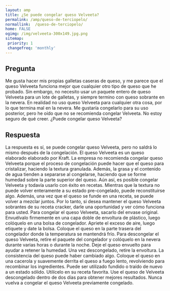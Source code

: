 ```yaml
---
layout: amp
title: ¿Se puede congelar queso Velveeta?  
permalink: /amp/queso-de-terciopelo/
normallink:  /queso-de-terciopelo/
home: FALSE
ogimg: /img/velveeta-300x149.jpg.png
sitemap:
 priority: 1
 changefreq: 'monthly'
---
```




## Pregunta

Me gusta hacer mis propias galletas caseras de queso, y me parece que el queso Velveeta funciona mejor que cualquier otro tipo de queso que he probado. Sin embargo, no necesito usar un paquete entero de queso Velveeta para un lote de galletas, y siempre termino con queso sobrante en la nevera. En realidad no uso queso Velveeta para cualquier otra cosa, por lo que termina mal en la nevera. Me gustaría congelarlo para su uso posterior, pero he oído que no se recomienda congelar Velveeta. No estoy seguro de qué creer. ¿Puede congelar queso Velveeta?


<amp-img src="https://sepuedecongelar.com/img/velveeta-300x149.jpg" alt="¿Se puede congelar queso Velveeta?" height="400" width="800"></amp-img>


## Respuesta

La respuesta es sí, se puede congelar queso Velveeta, pero no saldrá lo mismo después de la congelación. El queso Velveeta es un queso elaborado elaborado por Kraft. La empresa no recomienda congelar queso Velveeta porque el proceso de congelación puede hacer que el queso para cristalizar, haciendo la textura granulada. Además, la grasa y el contenido de agua tienden a separarse al congelarse, haciendo que se forme humedad sobre la parte superior del queso.
Aún así, es posible congelar Velveeta y todavía usarlo con éxito en recetas. Mientras que la textura no puede volver enteramente a su estado pre-congelado, puede reconstituirse algo. Además, una vez que el queso se funde en una receta, se puede volver a mezclar juntos.
Por lo tanto, si desea mantener el queso Velveeta sobrantes de su receta cracker, darle una oportunidad y ver cómo funciona para usted. Para congelar el queso Velveeta, sacarlo del envase original. Envuélvalo firmemente en una capa doble de envoltura de plástico, luego colóquelo en una bolsa de congelador. Apriete el exceso de aire, luego etiquete y date la bolsa. Coloque el queso en la parte trasera del congelador donde la temperatura se mantendrá frío.
Para descongelar el queso Velveeta, retire el paquete del congelador y colóquelo en la nevera durante varias horas o durante la noche. Deje el queso envuelto para ayudar a retener la humedad. Una vez descongelado, retire la envoltura. La consistencia del queso puede haber cambiado algo. Coloque el queso en una cacerola y suavemente derrita el queso a fuego lento, revolviendo para recombinar los ingredientes. Puede ser utilizado fundido o traído de nuevo a un estado sólido. Utilícelo en su receta favorita. Use el queso de Velveeta descongelado dentro de dos días para obtener mejores resultados. Nunca vuelva a congelar el queso Velveeta previamente congelado.